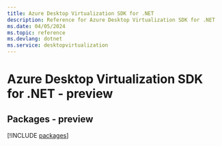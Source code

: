 ```yaml
---
title: Azure Desktop Virtualization SDK for .NET
description: Reference for Azure Desktop Virtualization SDK for .NET
ms.date: 04/05/2024
ms.topic: reference
ms.devlang: dotnet
ms.service: desktopvirtualization
---
```

# Azure Desktop Virtualization SDK for .NET - preview
## Packages - preview
[!INCLUDE [packages](desktop-virtualization-index.md)]